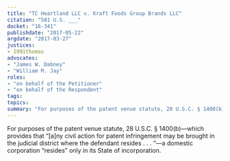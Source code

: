 ```yaml
---
title: "TC Heartland LLC v. Kraft Foods Group Brands LLC"
citation: "581 U.S. ___"
docket: "16-341"
publishdate: "2017-05-22"
argdate: "2017-03-27"
justices:
- 1991thomas
advocates:
- "James W. Dabney"
- "William M. Jay"
roles:
- "on behalf of the Petitioner"
- "on behalf of the Respondent"
tags:
topics:
summary: "For purposes of the patent venue statute, 28 U.S.C. § 1400(b)—which provides that “[a]ny civil action for patent infringement may be brought in the judicial district where the defendant resides . . . ”—a domestic corporation “resides” only in its State of incorporation."
---
```

For purposes of the patent venue statute, 28 U.S.C. § 1400(b)—which provides that “[a]ny civil action for patent infringement may be brought in the judicial district where the defendant resides . . . ”—a domestic corporation “resides” only in its State of incorporation.

